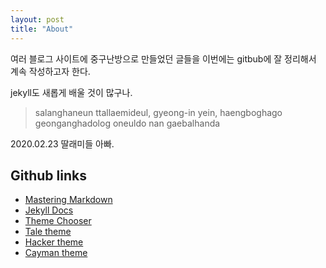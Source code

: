 ```yaml
---
layout: post
title: "About"
---
```


여러 블로그 사이트에 중구난방으로 만들었던 글들을 이번에는 gitbub에 잘 정리해서 계속 작성하고자 한다.

jekyll도 새롭게 배울 것이 많구나.

> salanghaneun ttallaemideul, gyeong-in yein, haengboghago geonganghadolog oneuldo nan gaebalhanda

2020.02.23 딸래미들 아빠.

## Github links
* [Mastering Markdown](https://guides.github.com/features/mastering-markdown/)
* [Jekyll Docs](https://jekyllrb.com/docs/)
* [Theme Chooser](https://help.github.com/en/github/working-with-github-pages/adding-a-theme-to-your-github-pages-site-with-the-theme-chooser)
* [Tale theme](https://github.com/chesterhow/tale)
* [Hacker theme](https://pages-themes.github.io/hacker)
* [Cayman theme](https://github.com/pages-themes/cayman)
